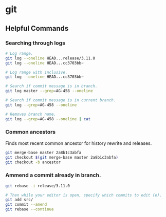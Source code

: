 # git

## Helpful Commands

### Searching through logs
```sh
# Log range.
git log --oneline HEAD...release/3.11.0
git log --oneline HEAD...cc3703bb~

# Log range with inclusive.
git log --oneline HEAD...cc3703bb~

# Search if commit message is in branch.
git log master --grep=AG-458 --oneline

# Search if commit message is in current branch.
git log --grep=AG-458 --oneline

# Removes branch name.
git log --grep=AG-458 --oneline | cat
```

### Common ancestors
Finds most recent common ancestor for history rewrite and releases.
```sh
git merge-base master 2a8b1c3abfa
git checkout $(git merge-base master 2a8b1c3abfa)
git checkout -b ancestor
```

### Ammend a commit already in branch.
```sh
git rebase -i release/3.11.0

# Then while your editor is open, specify which commits to edit (e).
git add src/
git commit --amend
git rebase --continue
```
